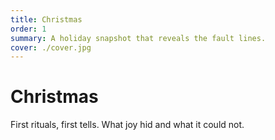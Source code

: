 ```yaml
---
title: Christmas
order: 1
summary: A holiday snapshot that reveals the fault lines.
cover: ./cover.jpg
---
```


# Christmas

<ImageBlock src="./cover.jpg" alt="Holiday lights across a dark room" />

<TextBlock>
First rituals, first tells. What joy hid and what it could not.
</TextBlock>
